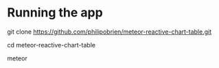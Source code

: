 # Running the app

git clone https://github.com/philipobrien/meteor-reactive-chart-table.git

cd meteor-reactive-chart-table

meteor